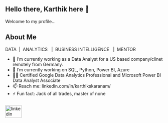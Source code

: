 ## Hello there, Karthik here 👋
Welcome to my profile...
## About Me
DATA  &nbsp;|&nbsp;  ANALYTICS &nbsp; |&nbsp;  BUSINESS INTELLIGENCE &nbsp; |  &nbsp;MENTOR

- 🔭 I’m currently working as a Data Analyst for a US based company/clinet remotely from Germany.
- 🌱 I’m currently working on SQL, Python, Power BI, Azure
- 👨‍💻 Certified Google Data Analytics Professional and Microsoft Power BI Data Analyst Associate
- 📫 Reach me: linkedin.com/in/karthikskaranam/
- ⚡ Fun fact: Jack of all trades, master of none

###

<div align="left">
  <a href="linkedin.com/in/karthikskaranam/"><img src="https://raw.githubusercontent.com/maurodesouza/profile-readme-generator/master/src/assets/icons/social/linkedin/default.svg" width="52" height="40" alt="linkedin logo"  />
</div>

###


